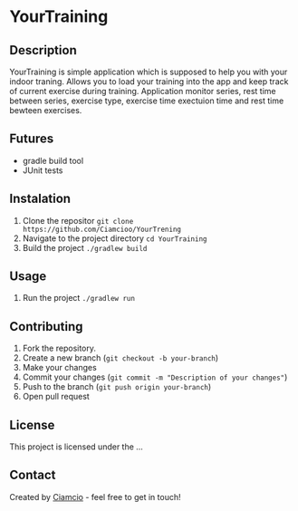 # YourTraining
## Description
YourTraining is simple application which is supposed to help you with your indoor traning. Allows you to load your training into the app and keep track of current exercise during training. Application monitor series, rest time between series, exercise type, exercise time exectuion time and rest time bewteen exercises.  

## Futures
- gradle build tool
- JUnit tests 

## Instalation
1. Clone the repositor ````git clone https://github.com/Ciamcioo/YourTrening ````
2. Navigate to the project directory ````cd YourTraining````
3. Build the project ````./gradlew build````

## Usage
1. Run the project ````./gradlew run````

## Contributing
1. Fork the repository.
2. Create a new branch (`git checkout -b your-branch`)
3. Make your changes 
4. Commit your changes (`git commit -m "Description of your changes"`)
5. Push to the branch (`git push origin your-branch`)
6. Open pull request

## License
This project is licensed under the ...

## Contact
Created by [Ciamcio](https://github.com/Ciamcioo) - feel free to get in touch!



